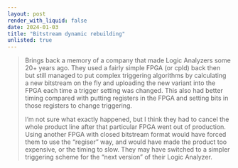 ```yaml
---
layout: post
render_with_liquid: false
date: 2024-01-03
title: "Bitstream dynamic rebuilding"
unlisted: true
---
```


> Brings back a memory of a company that made Logic Analyzers some 20+
> years ago. They used a fairly simple FPGA (or cpld) back then but
> still managed to put complex triggering algorithms by calculating a
> new bitstream on the fly and uploading the new variant into the FPGA
> each time a trigger setting was changed. This also had better timing
> compared with putting registers in the FPGA and setting bits in those
> registers to change triggering.
>
> I’m not sure what exactly happened, but I think they had to cancel the
> whole product line after that particular FPGA went out of production.
> Using another FPGA with closed bitstream format would have forced them
> to use the “regiser” way, and would have made the product too
> expensive, or the timing to slow. They may have switched to a simpler
> triggering scheme for the “next version” of their Logic Analyzer.
